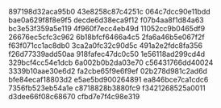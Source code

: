 897198d32aca95b0
43e8258c87c4251c
064c7dcc90e11bdd
bae0a629f8f8e9f5
decde6d38eca9f12
f07b4aa8f1d84a63
bc3e53f359a5e119
4f960f7ecc4eb49d
11052cc9b0465df9
26676ec5cfc3c962
6b18bfcf6466a4c5
2fa6a46b5e067f2f
f63f071cc1ac8db0
3ca2a0fc32c90d5c
491a2e2fdc8fa356
f26d77339add50aa
918fafec47dc0c50
1e56118ad299cd4d
329bcf4cc54e1dcb
6a002b0b2da03e70
c56431766dd40024
3339b10aae30e6d2
fa2cbe65f9e6f9ef
02b278d981c2ad6d
bfe84ecaf18803d2
e5ae5bd900264891
ea846bce7ca1cdc6
7356fb523eb54a1e
c8718828b3880fc9
f3421268525a0011
d3dee66f08c68670
cfbd7e7f4c98e319
